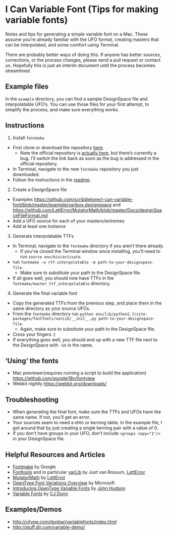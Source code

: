 # I Can Variable Font (Tips for making variable fonts)

Notes and tips for generating a simple variable font on a Mac. These assume you’re already familiar with the UFO format, creating masters that can be interpolated, and some comfort using Terminal.

There are probably better ways of doing this. If anyone has better sources, corrections, or the process changes, please send a pull request or contact us. Hopefully this is just an interim document until the process becomes streamlined.

## Example files
In the `example` directory, you can find a sample DesignSpace file and interpolatable UFO’s. You can use those files for your first attempt, to simplify the process, and make sure everything works.

## Instructions
1. Install `fontmake`
  - First clone or download the repository [here](https://github.com/scribbletone/fontmake).
    - Note the official repository is [actually here](https://github.com/googlei18n/fontmake), but there’s currently a bug. I’ll switch the link back as soon as the bug is addressed in the official repository.
  - In Terminal, navigate to the new `fontmake` repository you just downloaded.
  - Follow the instructions in the [readme](https://github.com/googlei18n/fontmake).
2. Create a DesignSpace file
  - Examples https://github.com/scribbletone/i-can-variable-font/blob/master/example/varibox.designspace and https://github.com/LettError/MutatorMath/blob/master/Docs/designSpaceFileFormat.md
  - Add a UFO source for each of your masters/extremes
  - Add at least one instance
3. Generate interpolatable TTFs
  - In Terminal, navigate to the `fontmake` directory if you aren’t there already.
    - If you’ve closed the Terminal window since installing, you’ll need to run `source env/bin/activate`.
  - run `fontmake -o rtf-interpolatable -m path-to-your-designspace-file`. 
    - Make sure to substitute your path to the DesignSpace file.
  - If all goes well, you should now have TTFs in the `fontmake/master_ttf_interpolatable` directory.
4. Generate the final variable font
  - Copy the generated TTFs from the previous step, and place them in the same directory as your source UFOs.
  - From the `fontmake` directory run `python env/lib/python2.7/site-packages/fontTools/varLib/__init__.py path-to-your-designspace-file`. 
    - Again, make sure to substitute your path to the DesignSpace file.
  - Cross your fingers :)
  - If everything goes well, you should end up with a new TTF file next to the DesignSpace with `-GX` in the name.

## ‘Using’ the fonts
- Mac previewer(requires running a script to build the application) https://github.com/googlei18n/fontview
- Webkit nightly https://webkit.org/downloads/


## Troubleshooting
- When generating the final font, make sure the TTFs and UFOs have the same name. If not, you’ll get an error. 
- Your sources seem to need a `GPOS` or kerning table. In the example file, I got around that by just creating a single kerning pair with a value of 0.
- If you don’t have groups in your UFO, don’t include `<groups copy="1"/>` in your DesignSpace file.

## Helpful Resources and Articles
- [Fontmake](https://github.com/googlei18n/fontmake) by Google
- [Fonttools](https://github.com/fonttools) and in particular [varLib](https://github.com/fonttools/fonttools/blob/master/Lib/fontTools/varLib/__init__.py#L13-L17) by Just van Rossum, [LettError](http://letterror.com/)
- [MutatorMath](https://github.com/LettError/MutatorMath) by [LettError](http://letterror.com/)
- [OpenType Font Variations Overview](https://www.microsoft.com/typography/otspec180/otvaroverview.htm) by Microsoft
- [Introducing OpenType Variable Fonts](https://medium.com/@tiro/https-medium-com-tiro-introducing-opentype-variable-fonts-12ba6cd2369#.imv0hzmro) by [John Hudson](http://www.tiro.com/)
- [Variable Fonts](http://typographica.org/on-typography/variable-fonts/) by [CJ Dunn](http://thecjdunn.com/)

## Examples/Demos
- http://cjtype.com/dunbar/variablefonts/index.html
- http://stuff.djr.com/variable-demo/